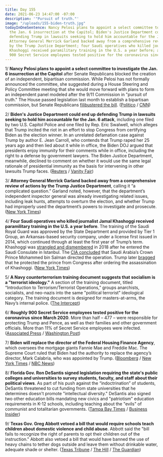 ```yaml
---
title: Day 155
date: 2021-06-23 14:47:00 -07:00
description: '"Pursuit of truth."'
image: "/uploads/155-biden-truth.jpg"
todayInOneSentence: Nancy Pelosi plans to appoint a select committee to investigate
  the Jan. 6 insurrection at the Capitol; Biden's Justice Department could end up
  defending Trump in lawsuits seeking to hold him accountable for the Jan. 6 attack;
  Attorney General Merrick Garland backed away from a comprehensive review of actions
  by the Trump Justice Department; four Saudi operatives who killed journalist Jamal
  Khashoggi received paramilitary training in the U.S. a year before; and roughly
  900 Secret Service employees tested positive for the coronavirus since March 2020.
---
```


1/ **Nancy Pelosi plans to appoint a select committee to investigate the Jan. 6 insurrection at the Capitol** after Senate Republicans blocked the creation of an independent, bipartisan commission. While Pelosi has not formally announced the committee, she suggested during a House Steering and Policy Committee meeting that she would move forward with plans to form an independent panel modeled after the 9/11 Commission in "pursuit of truth." The House passed legislation last month to establish a bipartisan commission, but Senate Republicans [filibustered the bill](https://whatthefuckjusthappenedtoday.com/2021/05/28/day-129/#1-senate-republicans-blocked-the-cre). ([Politico](https://www.politico.com/news/2021/06/22/pelosi-committee-investigate-jan-6-495584) / [CNN](https://www.cnn.com/2021/06/22/politics/select-committee-january-6-pelosi/index.html))

2/ **Biden's Justice Department could end up defending Trump in lawsuits seeking to hold him accountable for the Jan. 6 attack**, including one filed by two U.S. Capitol Police and one filed by Rep. Eric Swalwell, which alleges that Trump incited the riot in an effort to stop Congress from certifying Biden as the election winner. In an unrelated defamation case against Trump by author E. Jean Carroll, who contends that Trump raped her 25 years ago and then lied about it while in office, the Biden DOJ argued that presidents enjoy immunity for their comments while in office, including the right to a defense by government lawyers. The Biden Justice Department, meanwhile, declined to comment on whether it would use the same legal rationale of presidential immunity as the basis for intervening in other lawsuits Trump faces. ([Reuters](https://www.reuters.com/world/us/bidens-justice-dept-may-defend-trump-capitol-riot-lawsuits-2021-06-22/) / [Vanity Fair](https://www.vanityfair.com/news/2021/06/merrick-garland-doj-donald-trump-capitol-riot))

3/ **Attorney General Merrick Garland backed away from a comprehensive review of actions by the Trump Justice Department**, calling it “a complicated question.” Garland noted, however, that the department’s independent inspector general was already investigating related issues, including leak hunts, attempts to overturn the election, and whether Trump had improperly used the department’s powers to investigate and prosecute. ([New York Times](https://www.nytimes.com/2021/06/22/us/politics/garland-justice-department.html))

4/ **Four Saudi operatives who killed journalist Jamal Khashoggi received paramilitary training in the U.S. a year before**. The training of the Saudi Royal Guard was approved by the State Department and provided by Tier 1 Group, an Arkansas-based security company, under a license first issued in 2014, which continued through at least the first year of Trump’s term. Khashoggi was [strangled and dismembered](https://whatthefuckjusthappenedtoday.com/2018/10/31/day-650/#4-jamal-khashoggi-was-strangled-and) in 2018 after he entered the Saudi Consulate in Istanbul. The [CIA concluded](https://whatthefuckjusthappenedtoday.com/2018/11/19/day-669/#1-the-cia-concluded-that-saudi-crown) that Saudi Arabia’s Crown Prince Mohammed bin Salman directed the operation. Trump  later [bragged](https://whatthefuckjusthappenedtoday.com/2020/09/10/day-1330/#6-trump-bragged-that-he-protected-sa) that he protected the prince from Congress after ordering the assassination of Khashoggi. ([New York Times](https://www.nytimes.com/2021/06/22/us/politics/khashoggi-saudi-kill-team-us-training.html))

5/ **A Navy counterterrorism training document suggests that socialism is a "terrorist ideology."** A section of the training document, titled “Introduction to Terrorism/Terrorist Operations,” groups anarchists, socialists, and neo-nazis into the same "political terrorist" ideological category. The training document is designed for masters-at-arms, the Navy’s internal police. ([The Intercept](https://theintercept.com/2021/06/22/socialists-counterterrorism-political-terrorists-navy-antifa/))

6/ **Roughly 900 Secret Service employees tested positive for the coronavirus since March 2020**. More than half – 477 – were responsible for protecting Trump and Pence, as well as their families and other government officials. More than 11% of Secret Service employees were infected. ([Associated Press](https://apnews.com/article/donald-trump-business-health-coronavirus-pandemic-government-and-politics-22208672ed5c0bb126c00e0f6e91a7d1) / [Washington Post](https://www.washingtonpost.com/politics/2021/06/23/secret-service-covid-trump/))

7/ **Biden will replace the director of the Federal Housing Finance Agency**, which oversees the mortgage giants Fannie Mae and Freddie Mac. The Supreme Court ruled that Biden had the authority to replace the agency’s director, Mark Calabria, who was appointed by Trump. ([Bloomberg](https://www.bloomberg.com/news/articles/2021-06-23/biden-administration-plans-to-oust-fannie-and-freddie-s-overseer?sref=MIBMEEoj) / [New York Times](https://www.nytimes.com/live/2021/06/23/us/joe-biden-news#biden-housing-fhfa-calabria) / [NBC News](https://www.nbcnews.com/politics/white-house/biden-replace-housing-finance-chief-after-u-s-supreme-court-n1272175))

8/ **Florida Gov. Ron DeSantis signed legislation requiring the state's public colleges and universities to survey students, faculty, and staff about their political views**. As part of his push against the “indoctrination” of students, DeSantis threatened to cut funding from state universities that he determines doesn't promote "intellectual diversity." DeSantis also signed two other education bills mandating new civics and "patriotism" education requirements in K-12 schools, including teaching about the "evils" of communist and totalitarian governments. ([Tampa Bay Times](https://www.tampabay.com/news/florida-politics/2021/06/22/state-university-faculty-students-to-be-surveyed-on-beliefs/) / [Business Insider](https://www.businessinsider.com/desantis-signs-law-to-punish-student-indoctrination-at-florida-universities-2021-6))

9/ **Texas Gov. Greg Abbott vetoed a bill that would require schools teach children about domestic violence and child abuse**. Abbott said the "bill fails to recognize the right of parents to opt their children out of the instruction." Abbott also vetoed a bill that would have banned the use of heavy chains to tether dogs outside and leave them without drinkable water, adequate shade or shelter. ([Texas Tribune](https://www.texastribune.org/2021/06/21/texas-greg-abbott-veto/) / [The Hill](https://thehill.com/homenews/state-watch/559618-texas-governor-vetoes-bipartisan-bill-to-require-schools-to-teach-dating) / [The Guardian](https://www.theguardian.com/us-news/2021/jun/22/texas-governor-dogs-bill-veto))